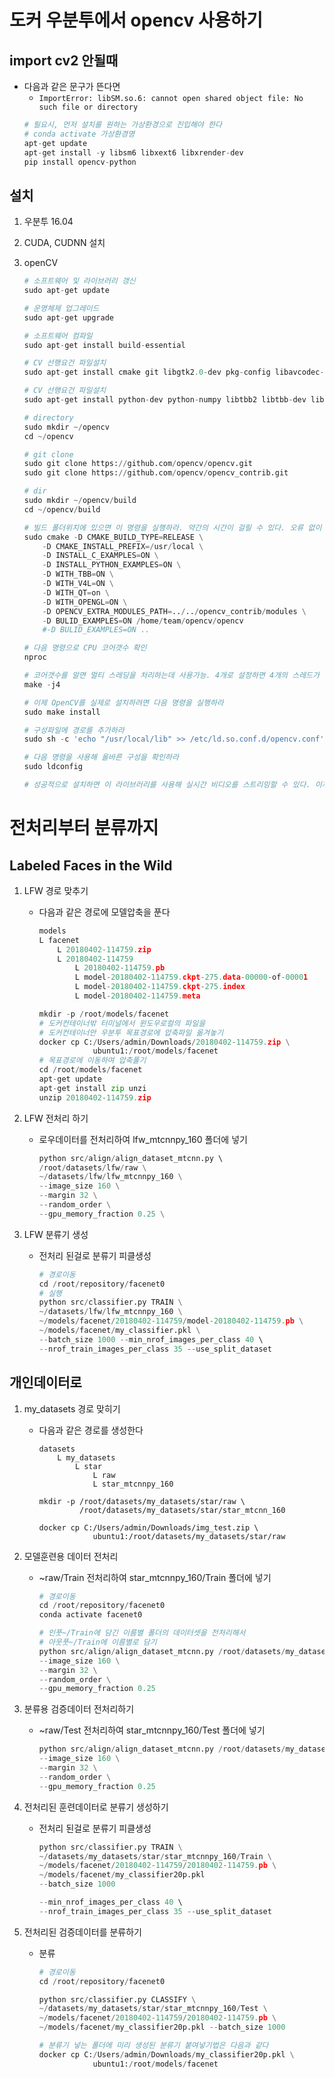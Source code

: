 # 도커 우분투에서 opencv 사용하기
## import cv2 안될때
- 다음과 같은 문구가 뜬다면
    - `ImportError: libSM.so.6: cannot open shared object file: No such file or directory`
    ```py
    # 필요시, 먼저 설치를 원하는 가상환경으로 진입해야 한다
    # conda activate 가상환경명
    apt-get update
    apt-get install -y libsm6 libxext6 libxrender-dev
    pip install opencv-python
    ```

## 설치
1. 우분투 16.04
1. CUDA, CUDNN 설치
1. openCV

    ```py
    # 소프트웨어 및 라이브러리 갱신
    sudo apt-get update
    
    # 운영체제 업그레이드
    sudo apt-get upgrade
    
    # 소프트웨어 컴파일
    sudo apt-get install build-essential
    
    # CV 선행요건 파일설치
    sudo apt-get install cmake git libgtk2.0-dev pkg-config libavcodec-dev libavformat-dev libswscale-dev
    
    # CV 선행요건 파일설치
    sudo apt-get install python-dev python-numpy libtbb2 libtbb-dev libjpeg-dev libpng-dev libtiff-dev libjasper-dev libdc1394-22-dev
    
    # directory
    sudo mkdir ~/opencv
    cd ~/opencv
    
    # git clone
    sudo git clone https://github.com/opencv/opencv.git
    sudo git clone https://github.com/opencv/opencv_contrib.git
    
    # dir
    sudo mkdir ~/opencv/build
    cd ~/opencv/build
    
    # 빌드 폴더위치에 있으면 이 명령을 실행하라. 약간의 시간이 걸릴 수 있다. 오류 없이 이 명령이 실행되면 다음 단계로 진행하라
    sudo cmake -D CMAKE_BUILD_TYPE=RELEASE \
        -D CMAKE_INSTALL_PREFIX=/usr/local \
        -D INSTALL_C_EXAMPLES=ON \
        -D INSTALL_PYTHON_EXAMPLES=ON \
        -D WITH_TBB=ON \
        -D WITH_V4L=ON \
        -D WITH_QT=on \
        -D WITH_OPENGL=ON \
        -D OPENCV_EXTRA_MODULES_PATH=../../opencv_contrib/modules \
        -D BULID_EXAMPLES=ON /home/team/opencv/opencv
        #-D BULID_EXAMPLES=ON ..
    
    # 다음 명령으로 CPU 코어갯수 확인
    nproc
    
    # 코어갯수를 알면 멀티 스레딩을 처리하는데 사용가능. 4개로 설정하면 4개의 스레드가 실행되고 있음을 의미. 이 명령은 다음과 같고, 명령을 내리면 openCV용 C로 작성된 모든 클래스가 컴파일된다
    make -j4
    
    # 이제 OpenCV를 실제로 설치하려면 다음 명령을 실행하라
    sudo make install
    
    # 구성파일에 경로를 추가하라
    sudo sh -c 'echo "/usr/local/lib" >> /etc/ld.so.conf.d/opencv.conf'
    
    # 다음 명령을 사용해 올바른 구성을 확인하라
    sudo ldconfig
    
    # 성공적으로 설치하면 이 라이브러리를 사용해 실시간 비디오를 스트리밍할 수 있다. 이제 기준모델을 구축하기 시작해보자.
    ```


# 전처리부터 분류까지
## Labeled Faces in the Wild
1. LFW 경로 맞추기
    - 다음과 같은 경로에 모델압축을 푼다
        ```py
        models
        L facenet
            L 20180402-114759.zip
            L 20180402-114759
                L 20180402-114759.pb
                L model-20180402-114759.ckpt-275.data-00000-of-00001
                L model-20180402-114759.ckpt-275.index
                L model-20180402-114759.meta

        mkdir -p /root/models/facenet
        # 도커컨테이너밖 터미널에서 윈도우로컬의 파일을
        # 도커컨테이너안 우분투 목표경로에 압축파일 옮겨놓기
        docker cp C:/Users/admin/Downloads/20180402-114759.zip \
                    ubuntu1:/root/models/facenet
        # 목표경로에 이동하여 압축풀기
        cd /root/models/facenet
        apt-get update
        apt-get install zip unzi
        unzip 20180402-114759.zip
        ```

1. LFW 전처리 하기
    - 로우데이터를 전처리하여 lfw_mtcnnpy_160 폴더에 넣기
        ```py
        python src/align/align_dataset_mtcnn.py \ 
        /root/datasets/lfw/raw \
        ~/datasets/lfw/lfw_mtcnnpy_160 \
        --image_size 160 \
        --margin 32 \
        --random_order \
        --gpu_memory_fraction 0.25 \
        ```

1. LFW 분류기 생성
    - 전처리 된걸로 분류기 피클생성 
        ```py
        # 경로이동
        cd /root/repository/facenet0
        # 실행
        python src/classifier.py TRAIN \
        ~/datasets/lfw/lfw_mtcnnpy_160 \
        ~/models/facenet/20180402-114759/model-20180402-114759.pb \
        ~/models/facenet/my_classifier.pkl \
        --batch_size 1000 --min_nrof_images_per_class 40 \ 
        --nrof_train_images_per_class 35 --use_split_dataset
        ```

## 개인데이터로
1. my_datasets 경로 맞히기
    - 다음과 같은 경로를 생성한다
        ```
        datasets
            L my_datasets
                L star
                    L raw
                    L star_mtcnnpy_160

        mkdir -p /root/datasets/my_datasets/star/raw \
                 /root/datasets/my_datasets/star/star_mtcnn_160

        docker cp C:/Users/admin/Downloads/img_test.zip \
                    ubuntu1:/root/datasets/my_datasets/star/raw
        ```

1. 모델훈련용 데이터 전처리
    - ~raw/Train 전처리하여 star_mtcnnpy_160/Train 폴더에 넣기
        ```py
        # 경로이동
        cd /root/repository/facenet0
        conda activate facenet0

        # 인풋~/Train에 담긴 이름별 폴더의 데이터셋을 전처리해서
        # 아웃풋~/Train에 이름별로 담기
        python src/align/align_dataset_mtcnn.py /root/datasets/my_datasets/star/raw/Train ~/datasets/my_datasets/star/star_mtcnnpy_160/Train \
        --image_size 160 \
        --margin 32 \
        --random_order \
        --gpu_memory_fraction 0.25
        ```
1. 분류용 검증데이터 전처리하기
    - ~raw/Test 전처리하여 star_mtcnnpy_160/Test 폴더에 넣기
        ```py
        python src/align/align_dataset_mtcnn.py /root/datasets/my_datasets/star/raw/Test ~/datasets/my_datasets/star/star_mtcnnpy_160/Test \
        --image_size 160 \
        --margin 32 \
        --random_order \
        --gpu_memory_fraction 0.25
        ```
1. 전처리된 훈련데이터로 분류기 생성하기
    - 전처리 된걸로 분류기 피클생성 
        ```py
        python src/classifier.py TRAIN \
        ~/datasets/my_datasets/star/star_mtcnnpy_160/Train \
        ~/models/facenet/20180402-114759/20180402-114759.pb \
        ~/models/facenet/my_classifier20p.pkl
        --batch_size 1000 
        
        --min_nrof_images_per_class 40 \ 
        --nrof_train_images_per_class 35 --use_split_dataset
        ```

1. 전처리된 검증데이터를 분류하기
    - 분류
        ```py
        # 경로이동
        cd /root/repository/facenet0

        python src/classifier.py CLASSIFY \
        ~/datasets/my_datasets/star/star_mtcnnpy_160/Test \
        ~/models/facenet/20180402-114759/20180402-114759.pb \
        ~/models/facenet/my_classifier20p.pkl --batch_size 1000

        # 분류기 넣는 폴더에 미리 생성된 분류기 붙여넣기법은 다음과 같다
        docker cp C:/Users/admin/Downloads/my_classifier20p.pkl \
                    ubuntu1:/root/models/facenet
        ```
